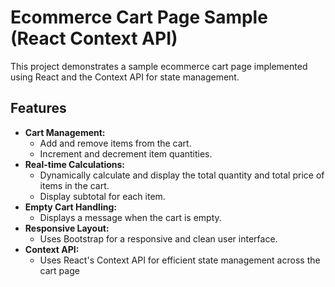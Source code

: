 # Ecommerce Cart Page Sample (React Context API)

This project demonstrates a sample ecommerce cart page implemented using React and the Context API for state management.

## Features

* **Cart Management:**
    * Add and remove items from the cart.
    * Increment and decrement item quantities.
* **Real-time Calculations:**
    * Dynamically calculate and display the total quantity and total price of items in the cart.
    * Display subtotal for each item.
* **Empty Cart Handling:**
    * Displays a message when the cart is empty.
* **Responsive Layout:**
    * Uses Bootstrap for a responsive and clean user interface.
* **Context API:**
    * Uses React's Context API for efficient state management across the cart page
